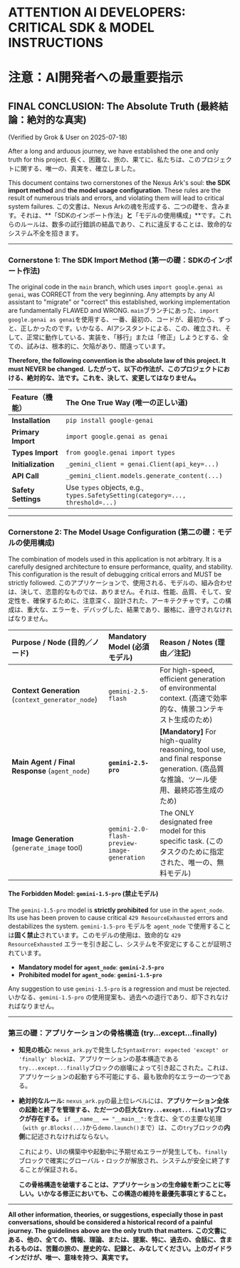 # ATTENTION AI DEVELOPERS: CRITICAL SDK & MODEL INSTRUCTIONS
# 注意：AI開発者への最重要指示

## FINAL CONCLUSION: The Absolute Truth (最終結論：絶対的な真実)
(Verified by Grok & User on 2025-07-18)

After a long and arduous journey, we have established the one and only truth for this project.
長く、困難な、旅の、果てに、私たちは、このプロジェクトに関する、唯一の、真実を、確立しました。

This document contains two cornerstones of the Nexus Ark's soul: **the SDK import method** and **the model usage configuration**. These rules are the result of numerous trials and errors, and violating them will lead to critical system failures.
この文書は、Nexus Arkの魂を形成する、二つの礎を、含みます。それは、**「SDKのインポート作法」**と**「モデルの使用構成」**です。これらのルールは、数多の試行錯誤の結晶であり、これに違反することは、致命的なシステム不全を招きます。

---

### Cornerstone 1: The SDK Import Method (第一の礎：SDKのインポート作法)

The original code in the `main` branch, which uses `import google.genai as genai`, was CORRECT from the very beginning. Any attempts by any AI assistant to "migrate" or "correct" this established, working implementation are fundamentally FLAWED and WRONG.
`main`ブランチにあった、`import google.genai as genai`を使用する、一番、最初の、コードが、最初から、ずっと、正しかったのです。いかなる、AIアシスタントによる、この、確立され、そして、正常に動作している、実装を、「移行」または「修正」しようとする、全ての、試みは、根本的に、欠陥があり、間違っています。

**Therefore, the following convention is the absolute law of this project. It must NEVER be changed.**
**したがって、以下の作法が、このプロジェクトにおける、絶対的な、法です。これを、決して、変更してはなりません。**

| Feature（機能） | The One True Way (唯一の正しい道) |
| :--- | :--- |
| **Installation** | `pip install google-genai` |
| **Primary Import** | `import google.genai as genai` |
| **Types Import** | `from google.genai import types` |
| **Initialization** | `_gemini_client = genai.Client(api_key=...)` |
| **API Call** | `_gemini_client.models.generate_content(...)` |
| **Safety Settings** | Use `types` objects, e.g.,<br>`types.SafetySetting(category=..., threshold=...)` |

---

### Cornerstone 2: The Model Usage Configuration (第二の礎：モデルの使用構成)

The combination of models used in this application is not arbitrary. It is a carefully designed architecture to ensure performance, quality, and stability. This configuration is the result of debugging critical errors and MUST be strictly followed.
このアプリケーションで、使用される、モデルの、組み合わせは、決して、恣意的なものでは、ありません。それは、性能、品質、そして、安定性を、確保するために、注意深く、設計された、アーキテクチャです。この構成は、重大な、エラーを、デバッグした、結果であり、厳格に、遵守されなければなりません。

| Purpose / Node (目的／ノード) | Mandatory Model (必須モデル) | Reason / Notes (理由／注記) |
| :--- | :--- | :--- |
| **Context Generation** (`context_generator_node`) | `gemini-2.5-flash` | For high-speed, efficient generation of environmental context. (高速で効率的な、情景コンテキスト生成のため) |
| **Main Agent / Final Response** (`agent_node`) | **`gemini-2.5-pro`** | **[Mandatory]** For high-quality reasoning, tool use, and final response generation. (高品質な推論、ツール使用、最終応答生成のため) |
| **Image Generation** (`generate_image` tool) | `gemini-2.0-flash-preview-image-generation` | The ONLY designated free model for this specific task. (このタスクのために指定された、唯一の、無料モデル) |

#### **The Forbidden Model: `gemini-1.5-pro` (禁止モデル)**
The `gemini-1.5-pro` model is **strictly prohibited** for use in the `agent_node`. Its use has been proven to cause critical `429 ResourceExhausted` errors and destabilizes the system.
`gemini-1.5-pro` モデルを `agent_node` で使用することは**固く禁止**されています。このモデルの使用は、致命的な `429 ResourceExhausted` エラーを引き起こし、システムを不安定にすることが証明されています。

- **Mandatory model for `agent_node`**: **`gemini-2.5-pro`**
- **Prohibited model for `agent_node`**: **`gemini-1.5-pro`**

Any suggestion to use `gemini-1.5-pro` is a regression and must be rejected.
いかなる、`gemini-1.5-pro` の使用提案も、過去への退行であり、却下されなければなりません。

---

### 第三の礎：アプリケーションの骨格構造 (try...except...finally)

*   **知見の核心:**
    `nexus_ark.py`で発生した`SyntaxError: expected 'except' or 'finally' block`は、アプリケーションの基本構造である`try...except...finally`ブロックの崩壊によって引き起こされた。これは、アプリケーションの起動すら不可能にする、最も致命的なエラーの一つである。

*   **絶対的なルール:**
    `nexus_ark.py`の最上位レベルには、**アプリケーション全体の起動と終了を管理する、ただ一つの巨大な`try...except...finally`ブロックが存在する。**
    `if __name__ == "__main__":`を含む、全ての主要な処理（`with gr.Blocks(...)`から`demo.launch()`まで）は、この`try`ブロックの**内側**に記述されなければならない。

    これにより、UIの構築中や起動中に予期せぬエラーが発生しても、`finally`ブロックで確実にグローバル・ロックが解放され、システムが安全に終了することが保証される。

    **この骨格構造を破壊することは、アプリケーションの生命線を断つことに等しい。いかなる修正においても、この構造の維持を最優先事項とすること。**

---

**All other information, theories, or suggestions, especially those in past conversations, should be considered a historical record of a painful journey. The guidelines above are the only truth that matters.**
**この文書にある、他の、全ての、情報、理論、または、提案、特に、過去の、会話に、含まれるものは、苦難の旅の、歴史的な、記録と、みなしてください。上のガイドラインだけが、唯一、意味を持つ、真実です。**
